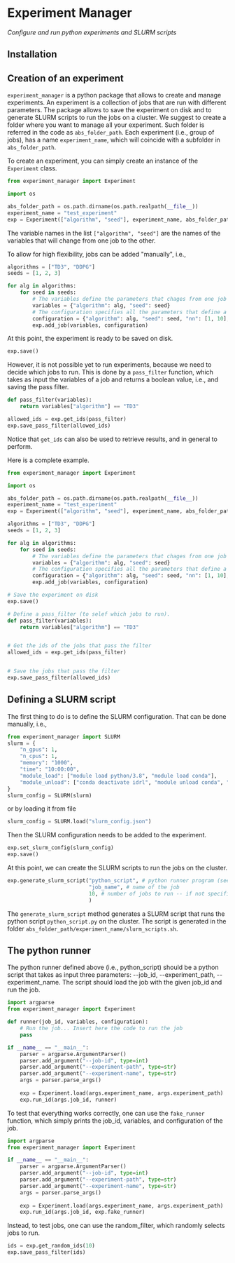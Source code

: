 # Experiment Manager
_Configure and run python experiments and SLURM scripts_

## Installation

## Creation of an experiment
`experiment_manager` is a python package that allows to create and manage experiments. An experiment is a collection of jobs that are run with different parameters. The package allows to save the experiment on disk and to generate SLURM scripts to run the jobs on a cluster.
We suggest to create a folder where you want to manage all your experiment. Such folder is referred in the code as `abs_folder_path`.
Each experiment (i.e., group of jobs), has a name `experiment_name`, which will coincide with a subfolder in `abs_folder_path`.

To create an experiment, you can simply create an instance of the `Experiment` class.

```python
from experiment_manager import Experiment

import os

abs_folder_path = os.path.dirname(os.path.realpath(__file__))
experiment_name = "test_experiment"
exp = Experiment(["algorithm", "seed"], experiment_name, abs_folder_path)
```

The variable names in the list `["algorithm", "seed"]` are the names of the variables that will change from one job to the other.

To allow for high flexibility, jobs can be added "manually", i.e.,

```python
algorithms = ["TD3", "DDPG"]
seeds = [1, 2, 3]

for alg in algorithms:
    for seed in seeds:
        # The variables define the parameters that chages from one job to the other
        variables = {"algorithm": alg, "seed": seed}
        # The configuration specifies all the parameters that define a job
        configuration = {"algorithm": alg, "seed": seed, "nn": [1, 10], "tau": 0.005}
        exp.add_job(variables, configuration)
```

At this point, the experiment is ready to be saved on disk.

```python
exp.save()
```

However, it is not possible yet to run experiments, because we need to decide which jobs to run.
This is done by a `pass_filter` function, which takes as input the variables of a job and returns a boolean value, i.e., and saving the pass filter.

```python
def pass_filter(variables):
    return variables["algorithm"] == "TD3"

allowed_ids = exp.get_ids(pass_filter)
exp.save_pass_filter(allowed_ids)
```

Notice that `get_ids` can also be used to retrieve results, and in general to perform.

Here is a complete example.


```python
from experiment_manager import Experiment

import os

abs_folder_path = os.path.dirname(os.path.realpath(__file__))
experiment_name = "test_experiment"
exp = Experiment(["algorithm", "seed"], experiment_name, abs_folder_path)

algorithms = ["TD3", "DDPG"]
seeds = [1, 2, 3]

for alg in algorithms:
    for seed in seeds:
        # The variables define the parameters that chages from one job to the other
        variables = {"algorithm": alg, "seed": seed}
        # The configuration specifies all the parameters that define a job
        configuration = {"algorithm": alg, "seed": seed, "nn": [1, 10], "tau": 0.005}
        exp.add_job(variables, configuration)

# Save the experiment on disk
exp.save()

# Define a pass_filter (to selef which jobs to run).
def pass_filter(variables):
    return variables["algorithm"] == "TD3"


# Get the ids of the jobs that pass the filter
allowed_ids = exp.get_ids(pass_filter)


# Save the jobs that pass the filter
exp.save_pass_filter(allowed_ids)
```

## Defining a SLURM script
The first thing to do is to define the SLURM configuration. That can be done manually, i.e.,

```python
from experiment_manager import SLURM
slurm = {
    "n_gpus": 1,
    "n_cpus": 1,
    "memory": "1000",
    "time": "10:00:00",
    "module_load": ["module load python/3.8", "module load conda"],
    "module_unload": ["conda deactivate idrl", "module unload conda", "module unload python/3.8"]
}
slurm_config = SLURM(slurm)
```

or by loading it from file

```python
slurm_config = SLURM.load("slurm_config.json")
```

Then the SLURM configuration needs to be added to the experiment.

```python
exp.set_slurm_config(slurm_config)
exp.save()
```

At this point, we can create the SLURM scripts to run the jobs on the cluster.

```python
exp.generate_slurm_script("python_script", # python runner program (see later)
                          "job_name", # name of the job
                          10, # number of jobs to run -- if not specified, it will be inferred from the number of jobs that pass the filter
                          )
```

The `generate_slurm_script` method generates a SLURM script that runs the python script `python_script.py` on the cluster. The script is generated in the folder `abs_folder_path/experiment_name/slurm_scripts.sh`.

## The python runner

The python runner defined above (i.e., python_script) should be a python script that takes as input
three parameters: --job_id, --experiment_path, --experiment_name. The script should load the job with the given job_id and run the job.

```python
import argparse
from experiment_manager import Experiment

def runner(job_id, variables, configuration):
    # Run the job... Insert here the code to run the job
    pass

if __name__ == "__main__":
    parser = argparse.ArgumentParser()
    parser.add_argument("--job-id", type=int)
    parser.add_argument("--experiment-path", type=str)
    parser.add_argument("--experiment-name", type=str)
    args = parser.parse_args()
    
    exp = Experiment.load(args.experiment_name, args.experiment_path)
    exp.run_id(args.job_id, runner)
```

To test that everything works correctly, one can use the `fake_runner` function, which simply prints the job_id, variables, and configuration of the job.

```python
import argparse
from experiment_manager import Experiment

if __name__ == "__main__":
    parser = argparse.ArgumentParser()
    parser.add_argument("--job-id", type=int)
    parser.add_argument("--experiment-path", type=str)
    parser.add_argument("--experiment-name", type=str)
    args = parser.parse_args()
    
    exp = Experiment.load(args.experiment_name, args.experiment_path)
    exp.run_id(args.job_id, exp.fake_runner)
```

Instead, to test jobs, one can use the random_filter, which randomly selects jobs to run.

```python
ids = exp.get_random_ids(10)
exp.save_pass_filter(ids)
```
